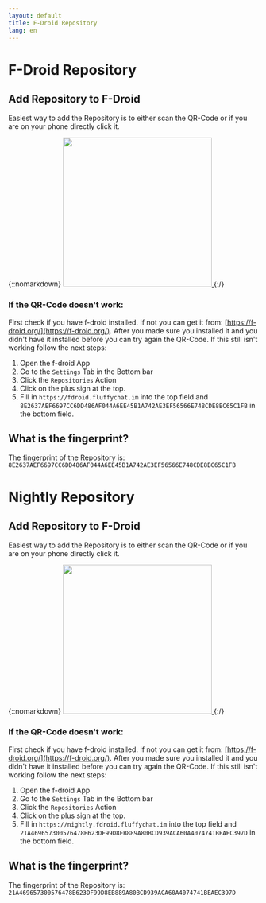 ```yaml
---
layout: default
title: F-Droid Repository
lang: en
---
```

# F-Droid Repository

## Add Repository to F-Droid

Easiest way to add the Repository is to either scan the QR-Code or if you are on your phone directly click it.

{::nomarkdown}
<a href="fdroidrepos://fdroid.fluffychat.im/?fingerprint=8E2637AEF6697CC6DD486AF044A6EE45B1A742AE3EF56566E748CDE8BC65C1FB" >
    <img src="{{site.assets}}/images/qr-code.svg" width="300" height="300"/>
</a>
{:/}


### If the QR-Code doesn't work:

First check if you have f-droid installed. If not you can get it from: [https://f-droid.org/](https://f-droid.org/).
After you made sure you installed it and you didn't have it installed before you can try again the QR-Code.
If this still isn't working follow the next steps:

1. Open the f-droid App
2. Go to the `Settings` Tab in the Bottom bar
3. Click the `Repositories` Action
4. Click on the plus sign at the top.
5. Fill in `https://fdroid.fluffychat.im` into the top field and `8E2637AEF6697CC6DD486AF044A6EE45B1A742AE3EF56566E748CDE8BC65C1FB` in the bottom field.

## What is the fingerprint?

The fingerprint of the Repository is: `8E2637AEF6697CC6DD486AF044A6EE45B1A742AE3EF56566E748CDE8BC65C1FB`

# Nightly Repository

## Add Repository to F-Droid

Easiest way to add the Repository is to either scan the QR-Code or if you are on your phone directly click it.

{::nomarkdown}
<a href="fdroidrepos://nightly.fdroid.fluffychat.im/?fingerprint=21A469657300576478B623DF99D8EB889A80BCD939ACA60A4074741BEAEC397D" >
    <img src="{{site.assets}}/images/qr-code-nightly.svg" width="300" height="300"/>
</a>
{:/}


### If the QR-Code doesn't work:

First check if you have f-droid installed. If not you can get it from: [https://f-droid.org/](https://f-droid.org/).
After you made sure you installed it and you didn't have it installed before you can try again the QR-Code.
If this still isn't working follow the next steps:

1. Open the f-droid App
2. Go to the `Settings` Tab in the Bottom bar
3. Click the `Repositories` Action
4. Click on the plus sign at the top.
5. Fill in `https://nightly.fdroid.fluffychat.im` into the top field and `21A469657300576478B623DF99D8EB889A80BCD939ACA60A4074741BEAEC397D` in the bottom field.

## What is the fingerprint?

The fingerprint of the Repository is: `21A469657300576478B623DF99D8EB889A80BCD939ACA60A4074741BEAEC397D`

